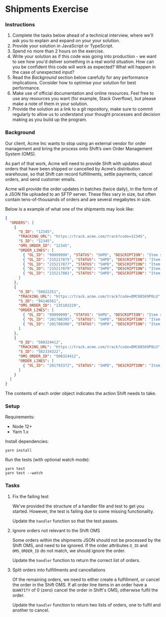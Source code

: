 # Shipments Exercise

### Instructions

1. Complete the tasks below ahead of a technical interview, where we'll ask you to explain and expand on your your solution.
1. Provide your solution in JavaScript or TypeScript.
1. Spend no more than 2 hours on the exercise.
1. Write your solution as if this code was going into production - we want to see how you'd deliver something in a real world situation. How can you be confident this code will work as expected? What will happen in the case of unexpected input?
1. Read the _Background_ section below carefully for any performance implications. Consider how to optimise your solution for best performance.
1. Make use of official documentation and online resources. Feel free to use any resources you want (for example, Stack Overflow), but please make a note of them in your solution.
1. Provide the solution as a link to a git repository, make sure to commit regularly to allow us to understand your thought processes and decision making as you build up the program.

### Background

Our client, Acme Inc wants to stop using an external vendor for order management and bring the process onto Shift’s own Order Management System (OMS).

As part of that work, Acme will need to provide Shift with updates about orders that have been shipped or cancelled by Acme’s distribution warehouse, so that Shift can record fulfillments, settle payments, cancel orders, and send customer emails.

Acme will provide the order updates in batches (twice daily), in the form of a JSON file uploaded to an SFTP server. These files vary in size, but often contain tens-of-thousands of orders and are several megabytes in size.

Below is a example of what one of the shipments may look like:

```json
{
  "ORDERS": [
    {
      "O_ID": "12345",
      "TRACKING_URL": "https://track.acme.com/track?code=12345",
      "S_ID": "12345",
      "OMS_ORDER_ID": "12345",
      "ORDER_LINES": [
        { "OL_ID": "99999999", "STATUS": "SHPD", "DESCRIPTION": "Item shipped to customer", "SKU": "S2377460_C000_000", "QUANTITY": "1", "O_QTY": "1" },
        { "OL_ID": "215217875", "STATUS": "SHPD", "DESCRIPTION": "Item shipped to customer", "SKU": "S2798364_C000_000", "QUANTITY": "1", "O_QTY": "1" },
        { "OL_ID": "215217877", "STATUS": "SHPD", "DESCRIPTION": "Item shipped to customer", "SKU": "S2673230_C000_000", "QUANTITY": "1", "O_QTY": "1" },
        { "OL_ID": "215217879", "STATUS": "SHPD", "DESCRIPTION": "Item shipped to customer", "SKU": "S2759275_C000_000", "QUANTITY": "1", "O_QTY": "1" },
        { "OL_ID": "215217881", "STATUS": "SHPD", "DESCRIPTION": "Item shipped to customer", "SKU": "S2772154_C000_000", "QUANTITY": "1", "O_QTY": "1" }
      ]
    },
    {
      "O_ID": "50022251",
      "TRACKING_URL": "https://track.acme.com/track?code=DMC08569P0LU",
      "S_ID": "94146561",
      "OMS_ORDER_ID": "135103229",
      "ORDER_LINES": [
        { "OL_ID": "99999999", "STATUS": "SHPD", "DESCRIPTION": "Item shipped to customer", "SKU": "S2377460_C000_000", "QUANTITY": "1", "O_QTY": "1" },
        { "OL_ID": "201780395", "STATUS": "SHPD", "DESCRIPTION": "Item shipped to customer", "SKU": "S2655371_C511_XL", "QUANTITY": "0", "O_QTY": "2" },
        { "OL_ID": "201780396", "STATUS": "SHPD", "DESCRIPTION": "Item shipped to customer", "SKU": "S2670159_C333_010", "QUANTITY": "1", "O_QTY": "2" }
      ]
    },
    {
      "O_ID": "500324412",
      "TRACKING_URL": "https://track.acme.com/track?code=DMC08569P0LU",
      "S_ID": "582334322",
      "OMS_ORDER_ID": "500324412",
      "ORDER_LINES": [
        { "OL_ID": "201793372", "STATUS": "SHPD", "DESCRIPTION": "Item shipped to customer", "SKU": "S2377460_C000_000", "QUANTITY": "0", "O_QTY": "1" }
      ]
    }
  ]
}
```

The contents of each order object indicates the action Shift needs to take.

### Setup

Requirements:

* Node 12+
* Yarn 1.x

Install dependencies:

```
yarn install
```

Run the tests (with optional watch mode):

```
yarn test
yarn test --watch
```

### Tasks

1. Fix the failing test
   
   We've provided the structure of a handler file and test to get you started. However, the test is failing due to some missing functionality.

   Update the `handler` function so that the test passes.
   
2. Ignore orders not relevant to the Shift OMS

   Some orders within the shipments JSON should not be processed by the Shift OMS, and need to be ignored. If the order attributes `O_ID` and `OMS_ORDER_ID` do not match, we should ignore the order.

   Update the `handler` function to return the correct list of orders.

3. Split orders into fulfillments and cancellations

   Of the remaining orders, we need to either create a fulfillment, or cancel the order in the Shift OMS. If all order line items in an order have a `QUANTITY` of 0 (zero) cancel the order in Shift's OMS, otherwise fulfil the order.

   Update the `handler` function to return two lists of orders, one to fulfil and another to cancel.
